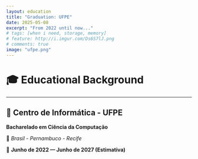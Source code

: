 ```yaml
---
layout: education
title: "Graduation: UFPE"
date: 2025-05-08
excerpt: "From 2022 until now..."
# tags: [when i need, storage, memory]
# feature: http://i.imgur.com/Ds6S7lJ.png
# comments: true
image: "ufpe.png"
---
```


# 🎓 Educational Background

---

## 🧠 Centro de Informática - UFPE
**Bacharelado em Ciência da Computação**

📍 *Brasil - Pernambuco - Recife*

📅 **Junho de 2022 — Junho de 2027 (Estimativa)**